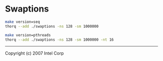 Swaptions
========
```sh
make version=seq
thorq --add ./swaptions -ns 128 -sm 1000000
```
```sh
make version=pthreads
thorq --add ./swaptions -ns 128 -sm 1000000 -nt 16
```

--------
Copyright (c) 2007 Intel Corp
